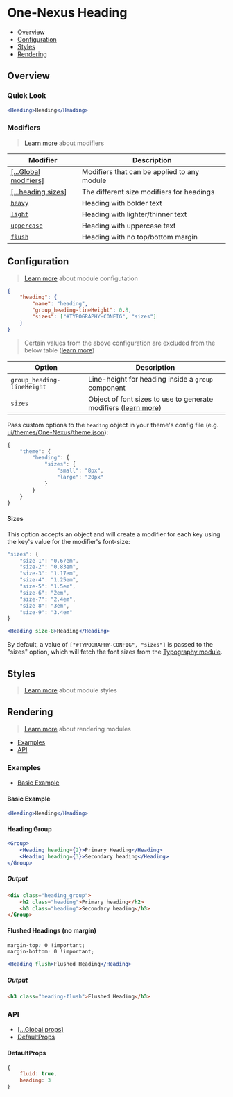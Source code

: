 # One-Nexus Heading

* [Overview](#overview)
* [Configuration](#configuration)
* [Styles](#styles)
* [Rendering](#rendering)

## Overview

### Quick Look

```jsx
<Heading>Heading</Heading>
```

### Modifiers

> [Learn more](https://github.com/esr360/One-Nexus/wiki/Modifiers) about modifiers

<table class="table">
    <thead>
        <tr>
            <th>Modifier</th>
            <th>Description</th>
        </tr>
    </thead>
    <tbody>
        <tr>
            <td><a href="https://github.com/esr360/One-Nexus/wiki/Global-Modifiers">[...Global modifiers]</a></td>
            <td>Modifiers that can be applied to any module</td>
        </tr>
        <tr>
            <td><a href="#sizes">[...heading.sizes]</a></td>
            <td>The different size modifiers for headings</td>
        </tr>
        <tr>
            <td><a href="#pagination"><code>heavy</code></a></td>
            <td>Heading with bolder text</td>
        </tr>
        <tr>
            <td><a href="#pagination"><code>light</code></a></td>
            <td>Heading with lighter/thinner text</td>
        </tr>
        <tr>
            <td><a href="#pagination"><code>uppercase</code></a></td>
            <td>Heading with uppercase text</td>
        </tr>
        <tr>
            <td><a href="#pagination"><code>flush</code></a></td>
            <td>Heading with no top/bottom margin</td>
        </tr>
    </tbody>
</table>

## Configuration

> [Learn more](https://github.com/esr360/One-Nexus/wiki/Module-Configuration) about module configutation

```json
{
    "heading": {
        "name": "heading",
        "group_heading-lineHeight": 0.8,
        "sizes": ["#TYPOGRAPHY-CONFIG", "sizes"]
    }
}
```

> Certain values from the above configuration are excluded from the below table ([learn more](https://github.com/esr360/One-Nexus/tree/master/src/ui/modules#documenting-configuration-properties))

<table class="table">
    <thead>
        <tr>
            <th>Option</th>
            <th>Description</th>
        </tr>
    </thead>
    <tbody>
        <tr>
            <td><code>group_heading-lineHeight</code></td>
            <td>Line-height for heading inside a <code>group</code> component</td>
        </tr>
        <tr>
            <td><code>sizes</code></td>
            <td>Object of font sizes to use to generate modifiers (<a href="#sizes">learn more</a>)</td>
        </tr>
    </tbody>
</table>

Pass custom options to the `heading` object in your theme's config file (e.g. [ui/themes/One-Nexus/theme.json](../../../themes/One-Nexus/theme.json)):

```js
{
    "theme": {
        "heading": {
            "sizes": {
                "small": "8px",
                "large": "20px"
            }
        }
    }
}
```

#### Sizes

This option accepts an object and will create a modifier for each key using the key's value for the modifier's font-size:

```js
"sizes": {
    "size-1": "0.67em",
    "size-2": "0.83em",
    "size-3": "1.17em",
    "size-4": "1.25em",
    "size-5": "1.5em",
    "size-6": "2em",
    "size-7": "2.4em",
    "size-8": "3em",
    "size-9": "3.4em"
}
```

```jsx
<Heading size-8>Heading</Heading>
```

By default, a value of <code>["#TYPOGRAPHY-CONFIG", "sizes"]</code> is passed to the "sizes" option, which will fetch the font sizes from the [Typography module](https://github.com/esr360/One-Nexus/tree/master/src/ui/modules/utilities/typography).

## Styles

> [Learn more](https://github.com/esr360/One-Nexus/wiki/Styling-a-module) about module styles

## Rendering

> [Learn more](https://github.com/esr360/One-Nexus/wiki/Rendering-a-module) about rendering modules

* [Examples](#examples)
* [API](#api)

### Examples

* [Basic Example](#basic-example)

#### Basic Example

```jsx
<Heading>Heading</Heading>
```

#### Heading Group

```jsx
<Group>
    <Heading heading={2}>Primary Heading</Heading>
    <Heading heading={3}>Secondary heading</Heading>
</Group>
```

##### Output

```html
<div class="heading_group">
    <h2 class="heading">Primary heading</h2>
    <h3 class="heading">Secondary heading</h3>
</Group>
```

#### Flushed Headings (no margin)

```css
margin-top: 0 !important;
margin-bottom: 0 !important;
```

```jsx
<Heading flush>Flushed Heading</Heading>
```

##### Output

```html
<h3 class="heading-flush">Flushed Heading</h3>
```

### API

* [[...Global props]](https://github.com/esr360/One-Nexus/wiki/Rendering-a-module#global-props)
* [DefaultProps](#defaultprops)

#### DefaultProps

```js
{
    fluid: true,
    heading: 3
}
```